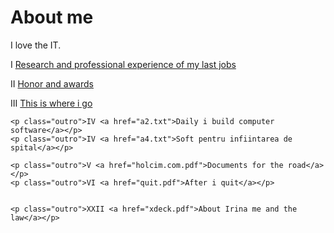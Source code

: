 <html>
 <head>
     <h1>About me</h1>
	I love the IT. 
	<p class="outro">I <a href="a.pdf">Research and professional experience of my last jobs</a></p>
	<p class="outro">II <a href="a1.pdf">Honor and awards</a></p>
	<p class="outro">III <a href="a2.pdf">This is where i go</a></p>

	<p class="outro">IV <a href="a2.txt">Daily i build computer software</a></p>
	<p class="outro">IV <a href="a4.txt">Soft pentru infiintarea de spital</a></p>

	<p class="outro">V <a href="holcim.com.pdf">Documents for the road</a></p>	
	<p class="outro">VI <a href="quit.pdf">After i quit</a></p>	
	

	<p class="outro">XXII <a href="xdeck.pdf">About Irina me and the law</a></p>	
 </head>
</html>

